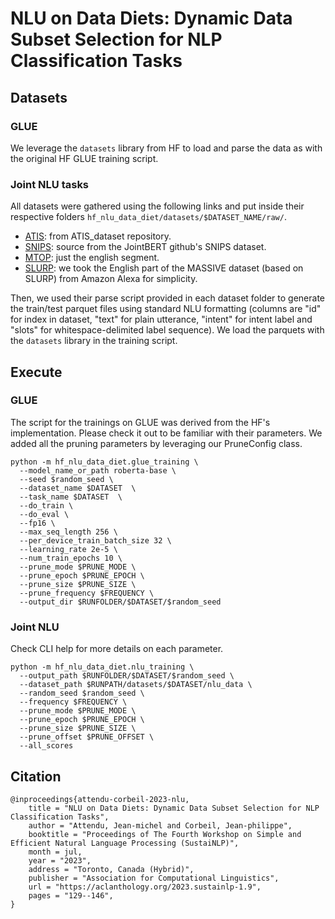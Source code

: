 # NLU on Data Diets: Dynamic Data Subset Selection for NLP Classification Tasks

## Datasets

### GLUE

We leverage the `datasets` library from HF to load and parse the data as with the original HF GLUE training script.

### Joint NLU tasks

All datasets were gathered using the following links and put inside their respective folders `hf_nlu_data_diet/datasets/$DATASET_NAME/raw/`.

  - [ATIS](https://github.com/howl-anderson/ATIS_dataset/tree/master): from ATIS_dataset repository.
  - [SNIPS](https://github.com/monologg/JointBERT): source from the JointBERT github's SNIPS dataset.
  - [MTOP](https://fb.me/mtop_dataset): just the english segment.
  - [SLURP](https://github.com/alexa/massive): we took the English part of the MASSIVE dataset (based on SLURP) from Amazon Alexa for simplicity.

Then, we used their parse script provided in each dataset folder to generate the train/test parquet files using standard NLU formatting (columns are "id" for index in dataset, "text" for plain utterance, "intent" for intent label and "slots" for whitespace-delimited label sequence). We load the parquets with the `datasets` library in the training script.

## Execute

### GLUE

The script for the trainings on GLUE was derived from the HF's implementation. Please check it out to be familiar with their parameters. We added all the pruning parameters by leveraging our PruneConfig class.

    python -m hf_nlu_data_diet.glue_training \
      --model_name_or_path roberta-base \
      --seed $random_seed \
      --dataset_name $DATASET  \
      --task_name $DATASET  \
      --do_train \
      --do_eval \
      --fp16 \
      --max_seq_length 256 \
      --per_device_train_batch_size 32 \
      --learning_rate 2e-5 \
      --num_train_epochs 10 \
      --prune_mode $PRUNE_MODE \
      --prune_epoch $PRUNE_EPOCH \
      --prune_size $PRUNE_SIZE \
      --prune_frequency $FREQUENCY \
      --output_dir $RUNFOLDER/$DATASET/$random_seed

### Joint NLU

Check CLI help for more details on each parameter.

    python -m hf_nlu_data_diet.nlu_training \
      --output_path $RUNFOLDER/$DATASET/$random_seed \
      --dataset_path $RUNPATH/datasets/$DATASET/nlu_data \
      --random_seed $random_seed \
      --frequency $FREQUENCY \
      --prune_mode $PRUNE_MODE \
      --prune_epoch $PRUNE_EPOCH \
      --prune_size $PRUNE_SIZE \
      --prune_offset $PRUNE_OFFSET \
      --all_scores

## Citation

    @inproceedings{attendu-corbeil-2023-nlu,
        title = "NLU on Data Diets: Dynamic Data Subset Selection for NLP Classification Tasks",
        author = "Attendu, Jean-michel and Corbeil, Jean-philippe",
        booktitle = "Proceedings of The Fourth Workshop on Simple and Efficient Natural Language Processing (SustaiNLP)",
        month = jul,
        year = "2023",
        address = "Toronto, Canada (Hybrid)",
        publisher = "Association for Computational Linguistics",
        url = "https://aclanthology.org/2023.sustainlp-1.9",
        pages = "129--146",
    }

